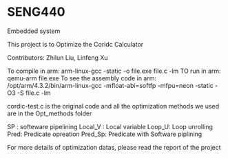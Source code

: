 # SENG440
Embedded system


This project is to Optimize the Coridc Calculator

Contributors: Zhilun Liu, Linfeng Xu

To compile in arm:
  arm-linux-gcc -static -o file.exe file.c -lm
TO run in arm: 
  qemu-arm file.exe
To see the assembly code in arm:
  /opt/arm/4.3.2/bin/arm-linux-gcc -mfloat-abi=softfp -mfpu=neon -static -O3 -S file.c -lm
  


cordic-test.c is the original code
and all the optimization methods we used are in the Opt_methods folder

SP : softeware pipelining
Local_V : Local variable
Loop_U: Loop unrolling
Pred: Predicate opreation
Pred_Sp: Predicate with Software piplining 

For more details of optimization datas, please read the report of the project



